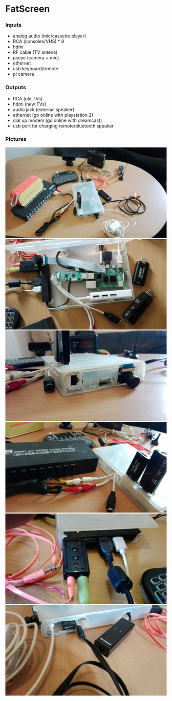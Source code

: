 # FatScreen

### Inputs
- analog audio (mic/cassette player)
- RCA (consoles/VHS) * 8
- hdmi 
- RF cable (TV antena)
- pseye (camera + mic)
- ethernet
- usb keyboard/remote
- pi camera

### Outputs
- RCA (old TVs)
- hdmi (new TVs)
- audio jack (external speaker)
- ethernet (go online with playstation 2)
- dial up modem (go online with dreamcast)
- usb port for charging remote/bluetooth speaker

### Pictures
![](IMG_20220422_133226.jpg)
![](IMG_20220422_133842.jpg)
![](IMG_20220422_133240.jpg)
![](IMG_20220422_133410.jpg)
![](IMG_20220422_133333.jpg)
![](IMG_20220422_133318.jpg)
